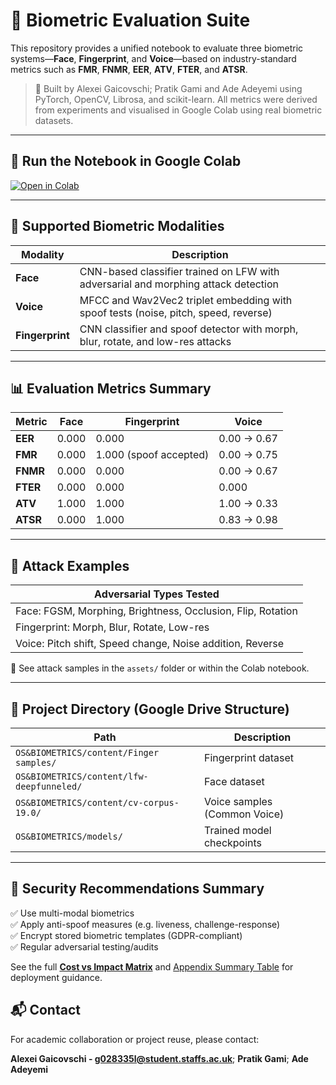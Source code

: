# 🔐 Biometric Evaluation Suite

This repository provides a unified notebook to evaluate three biometric systems—**Face**, **Fingerprint**, and **Voice**—based on industry-standard metrics such as **FMR**, **FNMR**, **EER**, **ATV**, **FTER**, and **ATSR**.

> 📘 Built by Alexei Gaicovschi; Pratik Gami and Ade Adeyemi using PyTorch, OpenCV, Librosa, and scikit-learn. All metrics were derived from experiments and visualised in Google Colab using real biometric datasets.

---

## 🚀 Run the Notebook in Google Colab

[![Open in Colab](https://colab.research.google.com/assets/colab-badge.svg)](https://colab.research.google.com/drive/1qXaYSXdy7-p7yqsTMPRbr97quCwPrC1H?usp=sharing)

---

## 🧠 Supported Biometric Modalities

| Modality    | Description |
|-------------|-------------|
| **Face**    | CNN-based classifier trained on LFW with adversarial and morphing attack detection |
| **Voice**   | MFCC and Wav2Vec2 triplet embedding with spoof tests (noise, pitch, speed, reverse) |
| **Fingerprint** | CNN classifier and spoof detector with morph, blur, rotate, and low-res attacks |

---

## 📊 Evaluation Metrics Summary

| Metric   | Face | Fingerprint | Voice |
|----------|------|-------------|-------|
| **EER**  | 0.000 | 0.000       | 0.00 → 0.67 |
| **FMR**  | 0.000 | 1.000 (spoof accepted) | 0.00 → 0.75 |
| **FNMR** | 0.000 | 0.000       | 0.00 → 0.67 |
| **FTER** | 0.000 | 0.000       | 0.000       |
| **ATV**  | 1.000 | 1.000       | 1.00 → 0.33 |
| **ATSR** | 0.000 | 1.000       | 0.83 → 0.98 |

---

## 🧪 Attack Examples

| Adversarial Types Tested |
|--------------------------|
| Face: FGSM, Morphing, Brightness, Occlusion, Flip, Rotation |
| Fingerprint: Morph, Blur, Rotate, Low-res |
| Voice: Pitch shift, Speed change, Noise addition, Reverse |

📸 See attack samples in the `assets/` folder or within the Colab notebook.

---

## 📁 Project Directory (Google Drive Structure)

| Path | Description |
|------|-------------|
| `OS&BIOMETRICS/content/Finger samples/` | Fingerprint dataset |
| `OS&BIOMETRICS/content/lfw-deepfunneled/` | Face dataset |
| `OS&BIOMETRICS/content/cv-corpus-19.0/` | Voice samples (Common Voice) |
| `OS&BIOMETRICS/models/` | Trained model checkpoints |

---

## 🔐 Security Recommendations Summary

✅ Use multi-modal biometrics  
✅ Apply anti-spoof measures (e.g. liveness, challenge-response)  
✅ Encrypt stored biometric templates (GDPR-compliant)  
✅ Regular adversarial testing/audits

See the full **[Cost vs Impact Matrix](#)** and [Appendix Summary Table](#) for deployment guidance.


## 📬 Contact

For academic collaboration or project reuse, please contact:

**Alexei Gaicovschi - g028335l@student.staffs.ac.uk**; **Pratik Gami**; **Ade Adeyemi**
